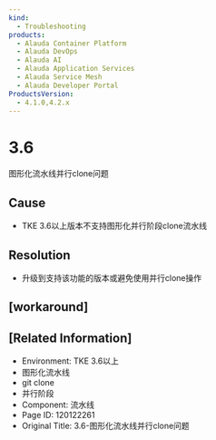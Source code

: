 ```yaml
---
kind:
  - Troubleshooting
products:
  - Alauda Container Platform
  - Alauda DevOps
  - Alauda AI
  - Alauda Application Services
  - Alauda Service Mesh
  - Alauda Developer Portal
ProductsVersion:
  - 4.1.0,4.2.x
---
```

<!-- A type of document that involves encountering a fault, diagnosing it, performing root cause analysis, and providing solutions. -->

# 3.6

图形化流水线并行clone问题

## Cause
- TKE 3.6以上版本不支持图形化并行阶段clone流水线

## Resolution
- 升级到支持该功能的版本或避免使用并行clone操作

## [workaround]

## [Related Information]
- Environment: TKE 3.6以上
- 图形化流水线
- git clone
- 并行阶段
- Component: 流水线
- Page ID: 120122261
- Original Title: 3.6-图形化流水线并行clone问题
